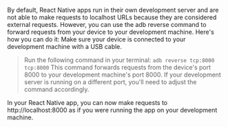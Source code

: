 By default, React Native apps run in their own development server and are not able to make requests to localhost URLs because they are considered external requests. However, you can use the adb reverse command to forward requests from your device to your development machine.
Here's how you can do it:
Make sure your device is connected to your development machine with a USB cable.
> Run the following command in your terminal:
```adb reverse tcp:8000 tcp:8000```
This command forwards requests from the device's port 8000 to your development machine's port 8000. If your development server is running on a different port, you'll need to adjust the command accordingly.

In your React Native app, you can now make requests to http://localhost:8000 as if you were running the app on your development machine.